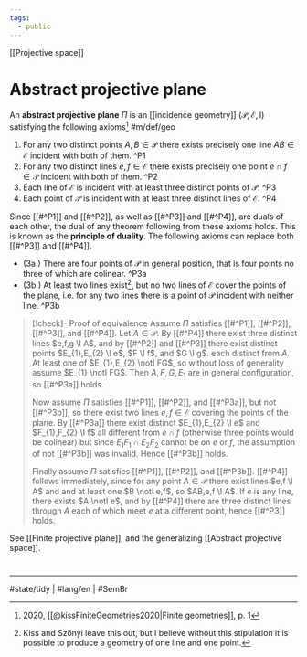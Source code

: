 ```yaml
---
tags:
  - public
---
```

[[Projective space]]
# Abstract projective plane

An **abstract projective plane** $\Pi$ is an [[incidence geometry]] $(\mathcal{P},\mathcal{E}, \mathrm{I})$ satisfying the following axioms[^2020] #m/def/geo 

1. For any two distinct points $A,B \in \mathcal{P}$ there exists precisely one line $AB \in \mathcal{E}$ incident with both of them. ^P1
2. For any two distinct lines $e,f \in \mathcal{E}$ there exists precisely one point $e \cap f \in \mathcal{P}$ incident with both of them. ^P2
3. Each line of $\mathcal{E}$ is incident with at least three distinct points of $\mathcal{P}$. ^P3
4. Each point of $\mathcal{P}$ is incident with at least three distinct lines of $\mathcal{E}$. ^P4

[^2020]: 2020, [[@kissFiniteGeometries2020|Finite geometries]], p. 1

Since [[#^P1]] and [[#^P2]], as well as [[#^P3]] and [[#^P4]], are duals of each other,
the dual of any theorem following from these axioms holds.
This is known as the **principle of duality**.
The following axioms can replace both [[#^P3]] and [[#^P4]].

- (3a.) There are four points of $\mathcal{P}$ in general position, that is four points no three of which are colinear. ^P3a
- (3b.) At least two lines exist[^err], but no two lines of $\mathcal{E}$ cover the points of the plane, i.e. for any two lines there is a point of $\mathcal{P}$ incident with neither line. ^P3b

[^err]: Kiss and Szőnyi leave this out, but I believe without this stipulation it is possible to produce a geometry of one line and one point.

> [!check]- Proof of equivalence
> Assume $\Pi$ satisfies [[#^P1]], [[#^P2]], [[#^P3]], and [[#^P4]].
> Let $A \in \mathcal{P}$.
> By [[#^P4]] there exist three distinct lines $e,f,g \I A$,
> and by [[#^P2]] and [[#^P3]] there exist distinct points $E_{1},E_{2} \I e$, $F \I f$, and $G \I g$.
> each distinct from $A$.
> At least one of $E_{1},E_{2} \notI FG$,
> so without loss of generality assume $E_{1} \notI FG$.
> Then $A,F,G,E_{1}$ are in general configuration, so [[#^P3a]] holds.
> 
> Now assume $\Pi$ satisfies [[#^P1]], [[#^P2]], and [[#^P3a]], but not [[#^P3b]],
> so there exist two lines $e,f \in \mathcal{E}$ covering the points of the plane.
> By [[#^P3a]] there exist distinct $E_{1},E_{2} \I e$ and $F_{1},F_{2} \I f$ all different from $e \cap f$ (otherwise three points would be colinear)
> but since $E_{1}F_{1} \cap E_{2}F_{2}$ cannot be on $e$ or $f$,
> the assumption of not [[#^P3b]] was invalid.
> Hence [[#^P3b]] holds.
> 
> Finally assume $\Pi$ satisfies [[#^P1]], [[#^P2]], and [[#^P3b]].
> [[#^P4]] follows immediately, since for any point $A \in \mathcal{P}$ there exist lines $e,f \I A$ and and at least one $B \notI e,f$, so $AB,e,f \I A$.
> If $e$ is any line, there exists $A \notI e$, and by [[#^P4]] there are three distinct lines through $A$ each of which meet $e$ at a different point,
> hence [[#^P3]] holds.
> <span class="QED"/>

See [[Finite projective plane]], and the generalizing [[Abstract projective space]].

#
---
#state/tidy | #lang/en | #SemBr
